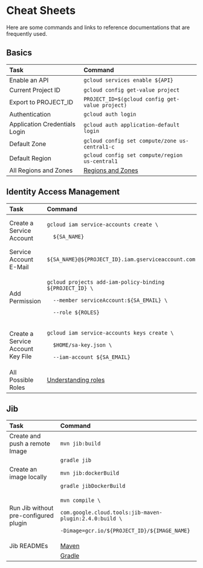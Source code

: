 # Cheat Sheets

Here are some  commands and links to reference documentations that are frequently used.

## Basics

| Task | Command |
| :--- | :--- |
| Enable an API | `gcloud services enable ${API}` |
| Current Project ID | `gcloud config get-value project` |
| Export to PROJECT\_ID | `PROJECT_ID=$(gcloud config get-value project)` |
| Authentication | `gcloud auth login` |
| Application Credentials Login | `gcloud auth application-default login` |
| Default Zone | `gcloud config set compute/zone us-central1-c` |
| Default Region | `gcloud config set compute/region us-central1` |
| All Regions and Zones | [Regions and Zones](https://cloud.google.com/compute/docs/regions-zones) |

## Identity Access Management

<table>
  <thead>
    <tr>
      <th style="text-align:left">Task</th>
      <th style="text-align:left">Command</th>
    </tr>
  </thead>
  <tbody>
    <tr>
      <td style="text-align:left">Create a Service Account</td>
      <td style="text-align:left">
        <p><code>gcloud iam service-accounts create \</code>
        </p>
        <p><code>  ${SA_NAME}</code>
        </p>
      </td>
    </tr>
    <tr>
      <td style="text-align:left">Service Account E-Mail</td>
      <td style="text-align:left"><code>${SA_NAME}@${PROJECT_ID}.iam.gserviceaccount.com</code>
      </td>
    </tr>
    <tr>
      <td style="text-align:left">Add Permission</td>
      <td style="text-align:left">
        <p><code>gcloud projects add-iam-policy-binding ${PROJECT_ID} \</code>
        </p>
        <p><code>  --member serviceAccount:${SA_EMAIL} \</code>
        </p>
        <p><code>  --role ${ROLES}</code>
        </p>
      </td>
    </tr>
    <tr>
      <td style="text-align:left">Create a Service Account Key File</td>
      <td style="text-align:left">
        <p><code>gcloud iam service-accounts keys create \</code>
        </p>
        <p><code>  $HOME/sa-key.json \</code>
        </p>
        <p><code>  --iam-account ${SA_EMAIL}</code>
        </p>
      </td>
    </tr>
    <tr>
      <td style="text-align:left">All Possible Roles</td>
      <td style="text-align:left"><a href="https://cloud.google.com/iam/docs/understanding-roles">Understanding roles</a>
      </td>
    </tr>
  </tbody>
</table>

## Jib

<table>
  <thead>
    <tr>
      <th style="text-align:left">Task</th>
      <th style="text-align:left">Command</th>
    </tr>
  </thead>
  <tbody>
    <tr>
      <td style="text-align:left">Create and push a remote Image</td>
      <td style="text-align:left"><code>mvn jib:build</code>
      </td>
    </tr>
    <tr>
      <td style="text-align:left"></td>
      <td style="text-align:left"><code>gradle jib</code>
      </td>
    </tr>
    <tr>
      <td style="text-align:left">Create an image locally</td>
      <td style="text-align:left"><code>mvn jib:dockerBuild</code>
      </td>
    </tr>
    <tr>
      <td style="text-align:left"></td>
      <td style="text-align:left"><code>gradle jibDockerBuild</code>
      </td>
    </tr>
    <tr>
      <td style="text-align:left">Run Jib without pre-configured plugin</td>
      <td style="text-align:left">
        <p><code>mvn compile \</code>
        </p>
        <p><code>com.google.cloud.tools:jib-maven-plugin:2.4.0:build \</code>
        </p>
        <p><code>-Dimage=gcr.io/${PROJECT_ID}/${IMAGE_NAME}</code>
        </p>
      </td>
    </tr>
    <tr>
      <td style="text-align:left">Jib READMEs</td>
      <td style="text-align:left"><a href="https://github.com/GoogleContainerTools/jib/tree/master/jib-maven-plugin">Maven</a>
      </td>
    </tr>
    <tr>
      <td style="text-align:left"></td>
      <td style="text-align:left"><a href="https://github.com/GoogleContainerTools/jib/tree/master/jib-gradle-plugin">Gradle</a>
      </td>
    </tr>
  </tbody>
</table>

